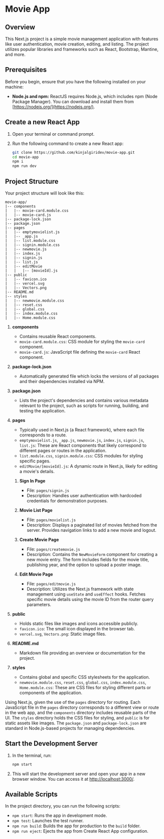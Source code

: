 # Movie App

## Overview

This Next.js project is a simple movie management application with features like user authentication, movie creation, editing, and listing. The project utilizes popular libraries and frameworks such as React, Bootstrap, Mantine, and more.

## Prerequisites

Before you begin, ensure that you have the following installed on your machine:

- **Node.js and npm:** ReactJS requires Node.js, which includes npm (Node Package Manager). You can download and install them from [https://nodejs.org/](https://nodejs.org/).

## Create a new React App

1. Open your terminal or command prompt.
2. Run the following command to create a new React app:

   ```bash
   git clone https://github.com/kinjalgiridev/movie-app.git
   cd movie-app
   npm i
   npm run dev
   ```

## Project Structure

Your project structure will look like this:

```plaintext
movie-app/
|-- components
|   |-- movie-card.module.css
|   |-- movie-card.js
|-- package-lock.json
|-- package.json
|-- pages
|   |-- emptymovielist.js
|   |-- _app.js
|   |-- list.module.css
|   |-- signin.module.css
|   |-- newmovie.js
|   |-- index.js
|   |-- signin.js
|   |-- list.js
|   |-- editMovie
|   |   |-- [movieId].js
|-- public
|   |-- favicon.ico
|   |-- vercel.svg
|   |-- Vectors.png
|-- README.md
|-- styles
|   |-- newmovie.module.css
|   |-- reset.css
|   |-- global.css
|   |-- index.module.css
|   |-- Home.module.css
```

1. **components**
   - Contains reusable React components.
   - `movie-card.module.css`: CSS module for styling the `movie-card` component.
   - `movie-card.js`: JavaScript file defining the `movie-card` React component.

2. **package-lock.json**
   - Automatically generated file which locks the versions of all packages and their dependencies installed via NPM.

3. **package.json**
   - Lists the project's dependencies and contains various metadata relevant to the project, such as scripts for running, building, and testing the application.

4. **pages**
   - Typically used in Next.js (a React framework), where each file corresponds to a route.
   - `emptymovielist.js`, `_app.js`, `newmovie.js`, `index.js`, `signin.js`, `list.js`: These are React components that likely correspond to different pages or routes in the application.
   - `list.module.css`, `signin.module.css`: CSS modules for styling specific pages.
   - `editMovie/[movieId].js`: A dynamic route in Next.js, likely for editing a movie's details.

    1. **Sign In Page**
        - File: `pages/signin.js`
        - Description: Handles user authentication with hardcoded credentials for demonstration purposes.
    
    2. **Movie List Page**
        - File: `pages/movielist.js`
        - Description: Displays a paginated list of movies fetched from the server. Provides navigation links to add a new movie and logout.
    
    3. **Create Movie Page**
        - File: `pages/createmovie.js`
        - Description: Contains the `NewMovieForm` component for creating a new movie entry. The form includes fields for the movie title, publishing year, and the option to upload a poster image.
    
    4. **Edit Movie Page**
        - File: `pages/editmovie.js`
        - Description: Utilizes the Next.js framework with state management using `useState` and `useEffect` hooks. Fetches specific movie details using the movie ID from the router query parameters.


5. **public**
   - Holds static files like images and icons accessible publicly.
   - `favicon.ico`: The small icon displayed in the browser tab.
   - `vercel.svg`, `Vectors.png`: Static image files.

6. **README.md**
   - Markdown file providing an overview or documentation for the project.

7. **styles**
   - Contains global and specific CSS stylesheets for the application.
   - `newmovie.module.css`, `reset.css`, `global.css`, `index.module.css`, `Home.module.css`: These are CSS files for styling different parts or components of the application.

Using Next.js, given the use of the `pages` directory for routing. Each JavaScript file in the `pages` directory corresponds to a different view or route in the web app, and the `components` directory includes reusable parts of the UI. The `styles` directory holds the CSS files for styling, and `public` is for static assets like images. The `package.json` and `package-lock.json` are standard in Node.js-based projects for managing dependencies.

## Start the Development Server

1. In the terminal, run:

   ```bash
   npm start
   ```

2. This will start the development server and open your app in a new browser window. You can access it at [http://localhost:3000/](http://localhost:3000/).

## Available Scripts

In the project directory, you can run the following scripts:

- `npm start`: Runs the app in development mode.
- `npm test`: Launches the test runner.
- `npm run build`: Builds the app for production to the `build` folder.
- `npm run eject`: Ejects the app from Create React App configuration.
